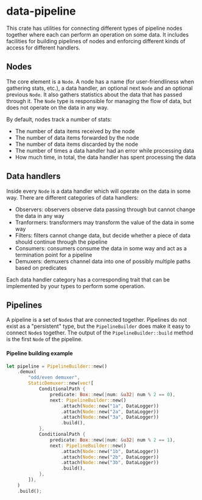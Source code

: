 # data-pipeline

This crate has utilities for connecting different types of pipeline nodes
together where each can perform an operation on some data.  It includes
facilities for building pipelines of nodes and enforcing different kinds of
access for different handlers.

## Nodes

The core element is a `Node`.  A node has a name (for user-friendliness when
gathering stats, etc.), a data handler, an optional next `Node` and an optional
previous `Node`.  It also gathers statistics about the data that has passed
through it.  The `Node` type is responsible for managing the flow of data, but
does not operate on the data in any way.

By default, nodes track a number of stats:

* The number of data items received by the node
* The number of data items forwarded by the node
* The number of data items discarded by the node
* The number of times a data handler had an error while processing data
* How much time, in total, the data handler has spent processing the data

## Data handlers

Inside every `Node` is a data handler which will operate on the data in some
way.  There are different categories of data handlers:

* Observers: observers observe data passing through but cannot change the data
in any way
* Tranformers: transformers may transform the value of the data in some way
* Filters: filters cannot change data, but decide whether a piece of data
should continue through the pipeline
* Consumers: consumers consume the data in some way and act as a termination
point for a pipeline
* Demuxers: demuxers channel data into one of possibly multiple paths based on
predicates

Each data handler category has a corresponding trait that can be implemented by
your types to perform some operation.

## Pipelines

A pipeline is a set of `Node`s that are connected together.  Pipelines do not
exist as a "persistent" type, but the `PipelineBuilder` does make it easy to
connect `Node`s together.  The output of the `PipelineBuilder::build` method is
the first `Node` of the pipeline.

#### Pipeline building example

```rust
let pipeline = PipelineBuilder::new()
    .demux(
        "odd/even demuxer",
        StaticDemuxer::new(vec![
            ConditionalPath {
                predicate: Box::new(|num: &u32| num % 2 == 0),
                next: PipelineBuilder::new()
                    .attach(Node::new("1a", DataLogger))
                    .attach(Node::new("2a", DataLogger))
                    .attach(Node::new("3a", DataLogger))
                    .build(),
            },
            ConditionalPath {
                predicate: Box::new(|num: &u32| num % 2 == 1),
                next: PipelineBuilder::new()
                    .attach(Node::new("1b", DataLogger))
                    .attach(Node::new("2b", DataLogger))
                    .attach(Node::new("3b", DataLogger))
                    .build(),
            },
        ]),
    )
    .build();
```
